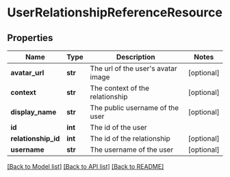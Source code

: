 # UserRelationshipReferenceResource

## Properties
Name | Type | Description | Notes
------------ | ------------- | ------------- | -------------
**avatar_url** | **str** | The url of the user&#39;s avatar image | [optional] 
**context** | **str** | The context of the relationship | [optional] 
**display_name** | **str** | The public username of the user | [optional] 
**id** | **int** | The id of the user | 
**relationship_id** | **int** | The id of the relationship | [optional] 
**username** | **str** | The username of the user | [optional] 

[[Back to Model list]](../README.md#documentation-for-models) [[Back to API list]](../README.md#documentation-for-api-endpoints) [[Back to README]](../README.md)


